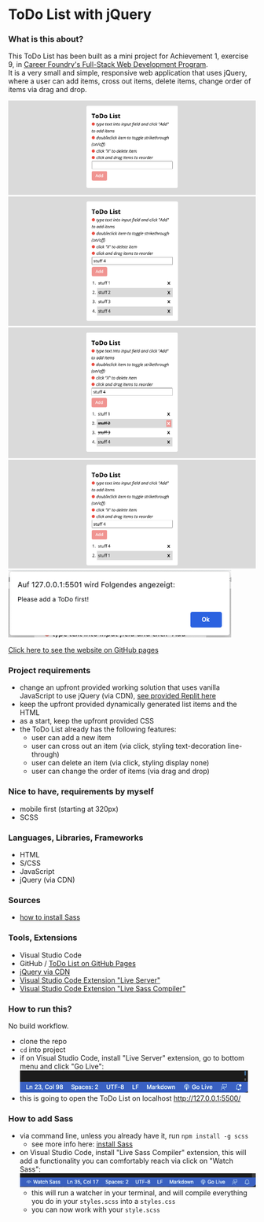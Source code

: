 # ToDo List with jQuery

### What is this about?

This ToDo List has been built as a mini project for Achievement 1, exercise 9, in [Career Foundry's Full-Stack Web Development Program](https://careerfoundry.com/en/courses/become-a-web-developer/). <br>
It is a very small and simple, responsive web application that uses jQuery, where a user can add items, cross out items, delete items, change order of items via drag and drop.

![Screenshot of the Pokemon List](img/screenshots/todo-01-blank.png)
![Screenshot of the Pokemon List](img/screenshots/todo-02-items.png)
![Screenshot of the Pokemon List](img/screenshots/todo-03-toggle-delete.png)
![Screenshot of the Pokemon List](img/screenshots/todo-04-drag-to-order.png)
![Screenshot of the Pokemon List](img/screenshots/todo-05-alert.png)

[Click here to see the website on GitHub pages](https://ellypirelly.github.io/cf-todo-list-jquery/)

### Project requirements

- change an upfront provided working solution that uses vanilla JavaScript to use jQuery (via CDN), [see provided Replit here](https://replit.com/@CFCurriculum/jQuery-to-do-list#index.html)
- keep the upfront provided dynamically generated list items and the HTML
- as a start, keep the upfront provided CSS
- the ToDo List already has the following features:
  - user can add a new item
  - user can cross out an item (via click, styling text-decoration line-through)
  - user can delete an item (via click, styling display none)
  - user can change the order of items (via drag and drop)

### Nice to have, requirements by myself

- mobile first (starting at 320px)
- SCSS

### Languages, Libraries, Frameworks

- HTML
- S/CSS
- JavaScript
- jQuery (via CDN)

### Sources

- [how to install Sass](https://sass-lang.com/install)

### Tools, Extensions

- Visual Studio Code
- GitHub / [ToDo List on GitHub Pages](https://ellypirelly.github.io/cf-todo-list-jquery/)
- [jQuery via CDN](https://releases.jquery.com/)
- [Visual Studio Code Extension "Live Server"](https://marketplace.visualstudio.com/items?itemName=ritwickdey.LiveServer)
- [Visual Studio Code Extension "Live Sass Compiler"](https://marketplace.visualstudio.com/items?itemName=glenn2223.live-sass)

### How to run this?

No build workflow.

- clone the repo
- `cd` into project
- if on Visual Studio Code, install "Live Server" extension, go to bottom menu and click "Go Live": <br>
  ![Visual Studio Code Screenhot Go Live](img/screenshots/screenshot-golive.png) <br>
- this is going to open the ToDo List on localhost http://127.0.0.1:5500/

### How to add Sass

- via command line, unless you already have it, run `npm install -g scss`
  - see more info here: [install Sass](https://sass-lang.com/install)
- on Visual Studio Code, install "Live Sass Compiler" extension, this will add a functionality you can comfortably reach via click on "Watch Sass": <br>
  ![Visual Studio Code Screenshot Live Sass Compiler](img/screenshots/screenshot-watchsass.png)
  - this will run a watcher in your terminal, and will compile everything you do in your `styles.scss` into a `styles.css`
  - you can now work with your `style.scss`
